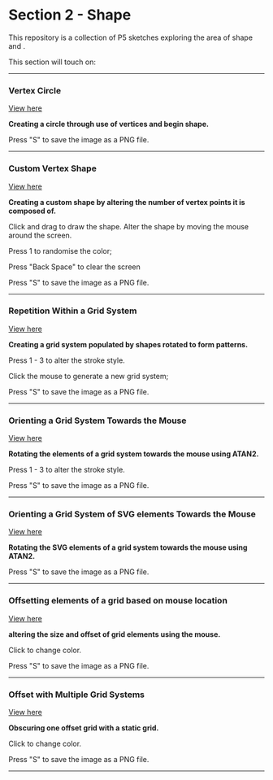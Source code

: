 # Section 2 - Shape

This repository is a collection of P5 sketches exploring the area of shape and .

This section will touch on:

---

### Vertex Circle

[View here](01_line_circle/build/)

**Creating a circle through use of vertices and begin shape.**

Press "S" to save the image as a PNG file.

---

### Custom Vertex Shape

[View here](02_changing_shape/build/)

**Creating a custom shape by altering the number of vertex points it is composed of.**

Click and drag to draw the shape. Alter the shape by moving the mouse around the screen.

Press 1 to randomise the color;

Press "Back Space" to clear the screen

Press "S" to save the image as a PNG file.

---

### Repetition Within a Grid System

[View here](04_mouse_interaction/build/)

**Creating a grid system populated by shapes rotated to form patterns.**

Press 1 - 3 to alter the stroke style.

Click the mouse to generate a new grid system;

Press "S" to save the image as a PNG file.

---

### Orienting a Grid System Towards the Mouse

[View here](05_mouse_rotation/build/)

**Rotating the elements of a grid system towards the mouse using ATAN2.**

Press 1 - 3 to alter the stroke style.

Press "S" to save the image as a PNG file.

---

### Orienting a Grid System of SVG elements Towards the Mouse

[View here](06_svg/build/)

**Rotating the SVG elements of a grid system towards the mouse using ATAN2.**

Press "S" to save the image as a PNG file.

---

### Offsetting elements of a grid based on mouse location

[View here](07_offsets/build/)

**altering the size and offset of grid elements using the mouse.**

Click to change color.

Press "S" to save the image as a PNG file.

---

### Offset with Multiple Grid Systems

[View here](08_double_grid/build/)

**Obscuring one offset grid with a static grid.**

Click to change color.

Press "S" to save the image as a PNG file.

---
